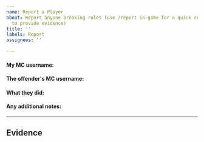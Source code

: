 ```yaml
---
name: Report a Player
about: Report anyone breaking rules (use /report in-game for a quick report, or this
  to provide evidence)
title: ''
labels: Report
assignees: ''

---
```


#### My MC username:
<!--- Write your answer below this line --->

#### The offender's MC username:
<!--- Write your answer below this line --->

#### What they did:
<!--- Write your answer below this line --->

#### Any additional notes:
<!--- Write your answer below this line --->
_____
## Evidence
<!--- Upload the files below this line --->

